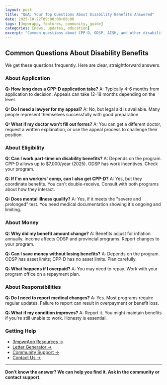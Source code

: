 ```yaml
---
layout: post
title: "Q&A: Your Top Questions About Disability Benefits Answered"
date: 2025-10-22T09:00:00+00:00
tags: [3mpwrapp, features, community, guide]
categories: [news, updates, education]
excerpt: "Common questions about CPP-D, ODSP, AISH, and other disability programs answered by experts."
---
```


## Common Questions About Disability Benefits

We get these questions frequently. Here are clear, straightforward answers.

### About Application

**Q: How long does a CPP-D application take?**
A: Typically 4-6 months from application to decision. Appeals can take 12-18 months depending on the level.

**Q: Do I need a lawyer for my appeal?**
A: No, but legal aid is available. Many people represent themselves successfully with good preparation.

**Q: What if my doctor won't fill out forms?**
A: You can get a different doctor, request a written explanation, or use the appeal process to challenge their position.

### About Eligibility

**Q: Can I work part-time on disability benefits?**
A: Depends on the program. CPP-D allows up to $7,000/year (2025). ODSP has work incentives. Check your program.

**Q: If I'm on workers' comp, can I also get CPP-D?**
A: Yes, but they coordinate benefits. You can't double-receive. Consult with both programs about how they interact.

**Q: Does mental illness qualify?**
A: Yes, if it meets the "severe and prolonged" test. You need medical documentation showing it's ongoing and limiting.

### About Money

**Q: Why did my benefit amount change?**
A: Benefits adjust for inflation annually. Income affects ODSP and provincial programs. Report changes to your program.

**Q: Can I save money without losing benefits?**
A: Depends on the program. ODSP has asset limits; CPP-D has no asset limits. Plan carefully.

**Q: What happens if I overpaid?**
A: You may need to repay. Work with your program office on a repayment plan.

### About Responsibilities

**Q: Do I need to report medical changes?**
A: Yes. Most programs require regular updates. Failure to report can result in overpayment or benefit loss.

**Q: What if my condition improves?**
A: Report it. You might maintain benefits if you're still unable to work. Honesty is essential.

### Getting Help

- [3mpwrApp Resources →](/resources)
- [Letter Generator →](/resources#letters)
- [Community Support →](/community)
- [Contact Us →](/contact)

---

**Don't know the answer? We can help you find it. Ask in the community or contact support.**